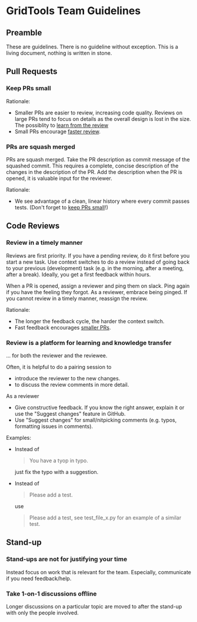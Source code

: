 # GridTools Team Guidelines

## Preamble

These are guidelines. There is no guideline without exception. This is a living document, nothing is written in stone.

## Pull Requests

### Keep PRs small

Rationale:
- Smaller PRs are easier to review, increasing code quality. Reviews on large PRs tend to focus on details as the overall design is lost in the size. The possiblity to [learn from the review](#review-is-a-platform-for-learning-and-knowledge-transfer)
- Small PRs encourage [faster review](#Review-in-a-timely-manner).

### PRs are squash merged

PRs are squash merged. Take the PR description as commit message of the squashed commit. This requires a complete, concise description of the changes in the description of the PR. Add the description when the PR is opened, it is valuable input for the reviewer.

Rationale:
- We see advantage of a clean, linear history where every commit passes tests. (Don't forget to [keep PRs small](#Keep-PRs-small)!)

## Code Reviews

### Review in a timely manner

Reviews are first priority. If you have a pending review, do it first before you start a new task.
Use context switches to do a review instead of going back to your previous (development) task (e.g. in the morning, after a meeting, after a break). Ideally, you get a first feedback within hours.

When a PR is opened, assign a reviewer and ping them on slack. Ping again if you have the feeling they forgot. As a reviewer, embrace being pinged. If you cannot review in a timely manner, reassign the review.

Rationale:
- The longer the feedback cycle, the harder the context switch.
- Fast feedback encourages [smaller PRs](#Keep-PRs-small).

### Review is a platform for learning and knowledge transfer

... for both the reviewer and the reviewee.

Often, it is helpful to do a pairing session to
- introduce the reviewer to the new changes.
- to discuss the review comments in more detail.

As a reviewer
- Give constructive feedback. If you know the right answer, explain it or use the "Suggest changes" feature in GitHub.
- Use "Suggest changes" for small/nitpicking comments (e.g. typos, formatting issues in comments).

Examples:

- Instead of

  > You have a tyop in typo.

  just fix the typo with a suggestion.

- Instead of

  > Please add a test.

  use

  > Please add a test, see test_file_x.py for an example of a similar test.


## Stand-up

### Stand-ups are not for justifying your time

Instead focus on work that is relevant for the team.
Especially, communicate if you need feedback/help.

### Take 1-on-1 discussions offline

Longer discussions on a particular topic are moved to after the stand-up with only the people involved.

